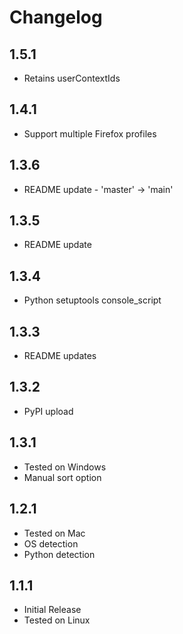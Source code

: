 Changelog
=========

1.5.1
------------------
* Retains userContextIds

1.4.1
------------------
* Support multiple Firefox profiles

1.3.6
------------------
* README update - 'master' -> 'main'

1.3.5
------------------
* README update

1.3.4
------------------
* Python setuptools console_script

1.3.3
------------------
* README updates

1.3.2
------------------
* PyPI upload

1.3.1
------------------
* Tested on Windows
* Manual sort option

1.2.1
------------------
* Tested on Mac
* OS detection
* Python detection

1.1.1
------------------
* Initial Release
* Tested on Linux